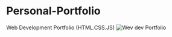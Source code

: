 # Personal-Portfolio
Web Development Portfolio (HTML.CSS.JS)
![Wev dev Portfolio](https://user-images.githubusercontent.com/94161006/156362094-badac61e-be65-4f31-bdf9-c38ba4b9f657.jpg)
